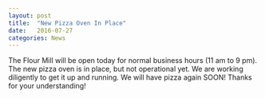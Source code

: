 ```yaml
---
layout: post
title:  "New Pizza Oven In Place"
date:   2016-07-27
categories: News
---
```

The Flour Mill will be open today for normal business hours (11 am to 9 pm). The new pizza oven is in place, but not operational yet. We are working diligently to get it up and running. We will have pizza again SOON! Thanks for your understanding!